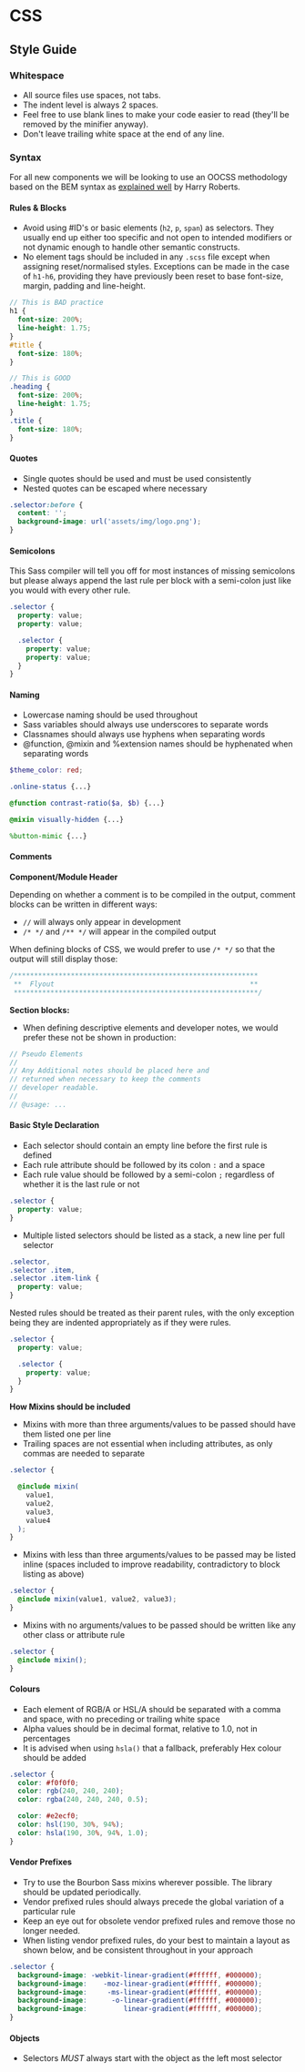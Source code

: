 # CSS

## Style Guide

### Whitespace

* All source files use spaces, not tabs.
* The indent level is always 2 spaces.
* Feel free to use blank lines to make your code easier to read (they'll be
  removed by the minifier anyway).
* Don't leave trailing white space at the end of any line.

### Syntax

For all new components we will be looking to use an OOCSS methodology based on
the BEM syntax as [explained well][bem-syntax] by Harry Roberts.

[bem-syntax]: http://csswizardry.com/2013/01/mindbemding-getting-your-head-round-bem-syntax/

#### Rules & Blocks

* Avoid using #ID's or basic elements (`h2`, `p`, `span`) as selectors. They
  usually end up either too specific and not open to intended modifiers or not
  dynamic enough to handle other semantic constructs.
* No element tags should be included in any `.scss` file except when assigning
  reset/normalised styles. Exceptions can be made in the case of `h1-h6`,
  providing they have previously been reset to base font-size, margin, padding
  and line-height.

```scss
// This is BAD practice
h1 { 
  font-size: 200%;
  line-height: 1.75;
}
#title {
  font-size: 180%;
}

// This is GOOD
.heading {
  font-size: 200%;
  line-height: 1.75;
}
.title {
  font-size: 180%;
}
````

#### Quotes

* Single quotes should be used and must be used consistently
* Nested quotes can be escaped where necessary

```scss
.selector:before {
  content: '';
  background-image: url('assets/img/logo.png');
}
```

#### Semicolons

This Sass compiler will tell you off for most instances of missing semicolons
but please always append the last rule per block with a semi-colon just like
you would with every other rule.

```scss
.selector {
  property: value;
  property: value;

  .selector {
    property: value;
    property: value;
  }
}
```

#### Naming

* Lowercase naming should be used throughout
* Sass variables should always use underscores to separate words
* Classnames should always use hyphens when separating words
* @function, @mixin and %extension names should be hyphenated when separating
  words

```scss
$theme_color: red;

.online-status {...}

@function contrast-ratio($a, $b) {...}

@mixin visually-hidden {...}

%button-mimic {...}
```

#### Comments

**Component/Module Header**

Depending on whether a comment is to be compiled in the output, comment blocks
can be written in different ways:

* `//` will always only appear in development
* `/* */` and `/** */` will appear in the compiled output

When defining blocks of CSS, we would prefer to use `/* */` so that the output
will still display those:

```scss
/************************************************************
 **  Flyout                                                **
 ************************************************************/
 ```

**Section blocks:**

* When defining descriptive elements and developer notes, we would prefer these
  not be shown in production:

```scss
// Pseudo Elements
// 
// Any Additional notes should be placed here and
// returned when necessary to keep the comments
// developer readable.
// 
// @usage: ...
```

#### Basic Style Declaration

* Each selector should contain an empty line before the first rule is defined
* Each rule attribute should be followed by its colon `:` and a space
* Each rule value should be followed by a semi-colon `;` regardless of whether
  it is the last rule or not

```scss
.selector {
  property: value;
}
```

* Multiple listed selectors should be listed as a stack, a new line per full
  selector

```scss
.selector,
.selector .item,
.selector .item-link {
  property: value;
}
```

Nested rules should be treated as their parent rules, with the only exception
being they are indented appropriately as if they were rules.

```scss
.selector {
  property: value;

  .selector {
    property: value;
  }
}
```

**How Mixins should be included**

* Mixins with more than three arguments/values to be passed should have them
  listed one per line
* Trailing spaces are not essential when including attributes, as only commas
  are needed to separate

```scss
.selector {

  @include mixin(
    value1,
    value2,
    value3,
    value4
  );
}
```

* Mixins with less than three arguments/values to be passed may be listed
  inline (spaces included to improve readability, contradictory to block
  listing as above)

```scss
.selector {
  @include mixin(value1, value2, value3);
}
```

* Mixins with no arguments/values to be passed should be written like any other
  class or attribute rule

```scss
.selector {
  @include mixin();
}
```

#### Colours

* Each element of RGB/A or HSL/A should be separated with a comma and space,
  with no preceding or trailing white space
* Alpha values should be in decimal format, relative to 1.0, not in percentages
* It is advised when using `hsla()` that a fallback, preferably Hex colour
  should be added

```scss
.selector {
  color: #f0f0f0;
  color: rgb(240, 240, 240);
  color: rgba(240, 240, 240, 0.5);

  color: #e2ecf0;
  color: hsl(190, 30%, 94%);
  color: hsla(190, 30%, 94%, 1.0);
}
```

#### Vendor Prefixes

* Try to use the Bourbon Sass mixins wherever possible. The library should be
  updated periodically.
* Vendor prefixed rules should always precede the global variation of a
  particular rule
* Keep an eye out for obsolete vendor prefixed rules and remove those no longer
  needed.
* When listing vendor prefixed rules, do your best to maintain a layout as
  shown below, and be consistent throughout in your approach

```scss
.selector {
  background-image: -webkit-linear-gradient(#ffffff, #000000);
  background-image:    -moz-linear-gradient(#ffffff, #000000);
  background-image:     -ms-linear-gradient(#ffffff, #000000);
  background-image:      -o-linear-gradient(#ffffff, #000000);
  background-image:         linear-gradient(#ffffff, #000000);
}
```

#### Objects

* Selectors *MUST* always start with the object as the left most selector
